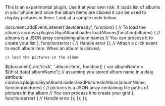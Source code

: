 This is an experimental plugin. Use it at your own risk. It loads list of albums in your phone and once the album items are clicked it can be used to display pictures in them. Look at a sample code below

document.addEventListener('deviceready', function() {
    // To load the albums
    cordova.plugins.RiyaAlbumLoader.loadAlbums(function(albums) {
        // albums is a JSON array containing album names
        // You can process it to create your list
    }, function(error) {
        // Handle error
    });
    // Attach a click event to each album item. When an album is clicked,

    
    // load the pictures in the album
$(document).on('click', '.album-item', function() {
        var albumName = $(this).data('albumName'); // assuming you stored album name in a data attribute
        cordova.plugins.RiyaAlbumLoader.loadPicturesInAlbum(albumName, function(pictures) {
            // pictures is a JSON array containing file paths of pictures in the album
            // You can process it to create your grid
        }, function(error) {
            // Handle error
        });
    });
});
